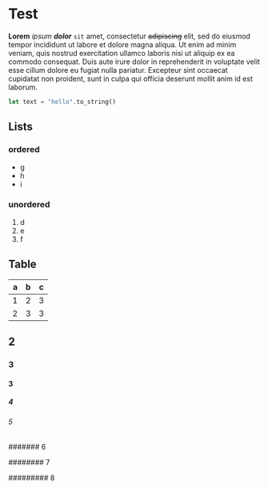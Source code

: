 # Test

**Lorem** *ipsum* ***dolor*** `sit` amet, consectetur ~~adipiscing~~ elit, sed do eiusmod tempor incididunt ut labore et dolore magna aliqua. Ut enim ad minim veniam, quis nostrud exercitation ullamco laboris nisi ut aliquip ex ea commodo consequat. Duis aute irure dolor in reprehenderit in voluptate velit esse cillum dolore eu fugiat nulla pariatur. Excepteur sint occaecat cupidatat non proident, sunt in culpa qui officia deserunt mollit anim id est laborum.

```rust
let text = "hello".to_string()
```

## Lists

### ordered

* g
* h
* i 

### unordered

1. d
2. e
3. f

[](http://github.com)

## Table

| a   | b   | c   |
|----:|:---:|-----|
| 1   | 2   | 3   |
| 2   | 3   | 3   |

## 2

### 3

#### 3

##### 4

###### 5

####### 6

######## 7

######### 8
